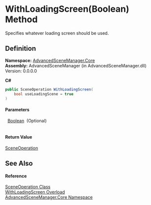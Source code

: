 # WithLoadingScreen(Boolean) Method


Specifies whatever loading screen should be used.



## Definition
**Namespace:** <a href="N_AdvancedSceneManager_Core.md">AdvancedSceneManager.Core</a>  
**Assembly:** AdvancedSceneManager (in AdvancedSceneManager.dll) Version: 0.0.0.0

**C#**
``` C#
public SceneOperation WithLoadingScreen(
	bool useLoadingScene = true
)
```



#### Parameters
<dl><dt>  <a href="https://learn.microsoft.com/dotnet/api/system.boolean" target="_blank" rel="noopener noreferrer">Boolean</a>  (Optional)</dt><dd> </dd></dl>

#### Return Value
<a href="T_AdvancedSceneManager_Core_SceneOperation.md">SceneOperation</a>

## See Also


#### Reference
<a href="T_AdvancedSceneManager_Core_SceneOperation.md">SceneOperation Class</a>  
<a href="Overload_AdvancedSceneManager_Core_SceneOperation_WithLoadingScreen.md">WithLoadingScreen Overload</a>  
<a href="N_AdvancedSceneManager_Core.md">AdvancedSceneManager.Core Namespace</a>  
